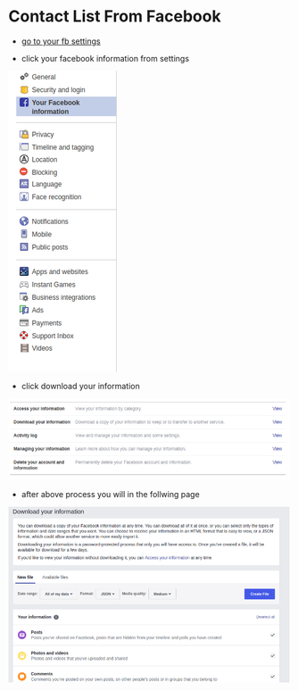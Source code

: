 # Contact List From Facebook




* [go to your fb settings](https://www.facebook.com/settings)

* click your facebook information from settings


 ![your facebook information](/images/your_fb_info.png)


* click download your information

![download your information](/images/download_your_information.png)

* after above process you will in the follwing page

![select your information](/images/select_data.png)





 

